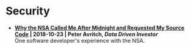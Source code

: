 # Security

- **[Why the NSA Called Me After Midnight and Requested My Source Code](https://medium.com/datadriveninvestor/why-the-nsa-called-me-after-midnight-and-requested-my-source-code-f7076c59ab3d) | 2018-10-23 | Peter Avritch, _Data Driven Investor_**<br/>One software developer's experience with the NSA.
